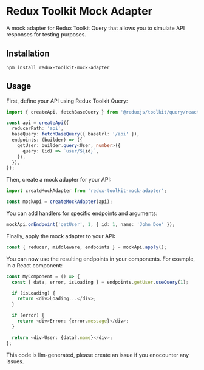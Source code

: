 # Redux Toolkit Mock Adapter

A mock adapter for Redux Toolkit Query that allows you to simulate API responses for testing purposes.

## Installation

```
npm install redux-toolkit-mock-adapter
```

## Usage

First, define your API using Redux Toolkit Query:

```typescript
import { createApi, fetchBaseQuery } from '@reduxjs/toolkit/query/react';

const api = createApi({
  reducerPath: 'api',
  baseQuery: fetchBaseQuery({ baseUrl: '/api' }),
  endpoints: (builder) => ({
    getUser: builder.query<User, number>({
      query: (id) => `user/${id}`,
    }),
  }),
});
```

Then, create a mock adapter for your API:

```typescript
import createMockAdapter from 'redux-toolkit-mock-adapter';

const mockApi = createMockAdapter(api);
```

You can add handlers for specific endpoints and arguments:

```typescript
mockApi.onEndpoint('getUser', 1, { id: 1, name: 'John Doe' });
```

Finally, apply the mock adapter to your API:

```typescript
const { reducer, middleware, endpoints } = mockApi.apply();
```

You can now use the resulting endpoints in your components. For example, in a React component:

```typescript
const MyComponent = () => {
  const { data, error, isLoading } = endpoints.getUser.useQuery(1);

  if (isLoading) {
    return <div>Loading...</div>;
  }

  if (error) {
    return <div>Error: {error.message}</div>;
  }

  return <div>User: {data?.name}</div>;
};
```

This code is llm-generated, please create an issue if you enocounter any issues.
